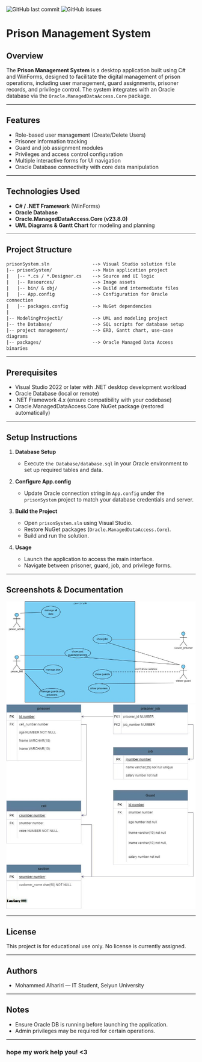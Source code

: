 ![GitHub last commit](https://img.shields.io/github/last-commit/batmanor/prison-System)
![GitHub issues](https://img.shields.io/github/issues/batmanor/prison-System)

# Prison Management System

## Overview

The **Prison Management System** is a desktop application built using C# and WinForms, designed to facilitate the digital management of prison operations, including user management, guard assignments, prisoner records, and privilege control. The system integrates with an Oracle database via the `Oracle.ManagedDataAccess.Core` package.

---

## Features

* Role-based user management (Create/Delete Users)
* Prisoner information tracking
* Guard and job assignment modules
* Privileges and access control configuration
* Multiple interactive forms for UI navigation
* Oracle Database connectivity with core data manipulation

---

## Technologies Used

* **C# / .NET Framework** (WinForms)
* **Oracle Database**
* **Oracle.ManagedDataAccess.Core (v23.8.0)**
* **UML Diagrams & Gantt Chart** for modeling and planning

---

## Project Structure

```
prisonSystem.sln                --> Visual Studio solution file
|-- prisonSystem/               --> Main application project
|   |-- *.cs / *.Designer.cs    --> Source and UI logic
|   |-- Resources/              --> Image assets
|   |-- bin/ & obj/             --> Build and intermediate files
|   |-- App.config              --> Configuration for Oracle connection
|   |-- packages.config         --> NuGet dependencies
|
|-- ModelingProject1/           --> UML and modeling project
|-- the Database/               --> SQL scripts for database setup
|-- project management/         --> ERD, Gantt chart, use-case diagrams
|-- packages/                   --> Oracle Managed Data Access binaries
```

---

## Prerequisites

* Visual Studio 2022 or later with .NET desktop development workload
* Oracle Database (local or remote)
* .NET Framework 4.x (ensure compatibility with your codebase)
* Oracle.ManagedDataAccess.Core NuGet package (restored automatically)

---

## Setup Instructions

1. **Database Setup**

   * Execute `the Database/database.sql` in your Oracle environment to set up required tables and data.

2. **Configure App.config**

   * Update Oracle connection string in `App.config` under the `prisonSystem` project to match your database credentials and server.

3. **Build the Project**

   * Open `prisonSystem.sln` using Visual Studio.
   * Restore NuGet packages (`Oracle.ManagedDataAccess.Core`).
   * Build and run the solution.

4. **Usage**

   * Launch the application to access the main interface.
   * Navigate between prisoner, guard, job, and privilege forms.

---

## Screenshots & Documentation

![Use Case Diagram](project%20management/use-case-diagram.jpg)
![Entity Relational Diagram](project%20management/Entity%20Relational%20Diagram.jpg)

---

## License

This project is for educational use only. No license is currently assigned.

---

## Authors

* Mohammed Alhariri — IT Student, Seiyun University

---

## Notes

* Ensure Oracle DB is running before launching the application.
* Admin privileges may be required for certain operations.

---

### hope my work help you! <3
